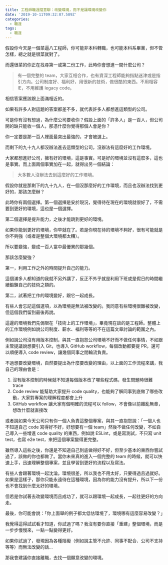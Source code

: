 ```yaml
---
title: 工程師職涯隨意聊：改變環境，而不是讓環境改變你
date: '2019-10-11T09:32:07.589Z'
categories:
  - 職涯
tags:
  - 職涯
---
```


假設你今天是一個菜逼八工程師，你可能非本科轉職，也可能本科系畢業，但不管怎樣，總之就是很菜就對了。

而還很菜的你正在找尋第一或第二份工作，此時你會想進一間什麼公司？

> 有一個完整的 team，大家互相合作，也有資深工程師能夠指點迷津或是指引方向。公司制度好、福利好，用很新的技術，做很酷的東西。不用相容 IE，不用維護 legacy code。

相信答案應該跟上面滿相近的。

如果有許多人對這題的答案都差不多，就代表許多人都想進這類型的公司。

可是你有沒有想過，為什麼公司要收你？假設上面的「許多人」是一百人，但公司開的缺只能收一個人，那憑什麼你覺得那個人會是你？

你一定要是那一百人裡面最突出最強的，才會被選上。

而剩下的九十九人都沒辦法進去這類型的公司，沒辦法有這麼好的工作環境。

大家都想進好公司，擁有好的環境，這是事實。可是好的環境並沒有這麼多，這也是事實。而上面兩個事實加在一起，就得出另一個結論：

> 大多數人沒辦法去到這麼好的工作環境。

假設你就是那剩下的九十九人，在一個沒那麼好的工作環境，而且也沒辦法找到更好的，那該怎麼辦？

此時你有兩個選擇。第一個選擇是安於現況，覺得待在現在的環境就很好了，不需要到更好的環境，這也是一個選擇。

第二個選擇是提升能力，之後才能跳到更好的環境。

如果你能到更好的環境，你早就在了。若是你現在待的環境不夠好，很有可能就是你不夠強（或者是整個大環境都太糟）。

所以要變強，變成一百人當中最優異的那幾個。

那該怎麼變強？

第一，利用工作之外的時間提升自己的能力。

這個滿多人都知道的我就不另外講了，反正不外乎就是利用下班或是假日的時間繼續鍛鍊自己的技術之類的。

第二，試著把工作的環境變好，跟它一起成長。

有些人會忘記這個選項，以為環境是無法被改變的。我同意有些環境很難被改變，但這個我們留到最後再說。

這邊的環境我們先侷限在「技術上的工作環境」，畢竟現在談的是工程師。整體上的工作環境例如說公司制度、薪水、福利等等的不在這篇文章討論的範圍之內。

例如說公司沒有用版本控制，與其一直抱怨公司環境不好而不做任何事情，不如跟主管提議說想要引入 Git，也導入 GitHub workflow，每個改動都要提 PR，還可以順便導入 code review，讓幾個同事之間輪流負責。

不過想要改變環境，自然要提出為什麼要改變的理由，以上面的工作流程來講，我自己的理由會是：

1.  沒有版本控制的時候就不知道每個版本改了哪些程式碼，發生問題時很難 trace
2.  Code review 能幫助大家提升 code quality，也能夠了解同事到底做了哪些改動，大家對專案的理解程度都會上升
3.  GitHub workflow 讓大家有個明確的流程可以 follow，不會像以前雜亂無章，想改什麼就直接改

或者說如果今天公司只有你一個人負責這整個專案，與其一直抱怨說：「一個人也不知道自己 code 寫得好不好，好想要有一個 team」然後不做任何改變，不如自己導入一些增進 code quality 的東西，例如說 ESLint，或是寫測試，不只寫 unit test，也寫 e2e test，來把這個專案變得更完整。

雖然導入這些之後，你還是不知道自己到底做得好不好，但至少基本的東西你嘗試過了，該做的你也都做了。當你未來真的進入一個完整的 team 的時候，就可以快速上手，迅速理解整個專案，並且學習到更好的流程以及寫法。

有些人會跟著環境一起沈淪。環境很差，所以我也不用太好，只要得過且過就好。如果是這樣子，那你只能永遠待在這種環境，因為你的能力沒有提升，所以下一份也不會找到什麼太好的環境。

但若是你試著去改變環境而且成功了，就可以跟環境一起成長，一起往更好的方向走。

最後，你可能會說：「你上面舉的例子都太低估環境了，環境哪有這麼容易改變？」

我覺得這得試試看才知道，你試過了嗎？我沒有要你直接「重建」整個環境，而是一步步慢慢來，一點一點變得更好。

如果你試過了，發現因為各種阻礙（例如說主管不允許、同事不配合、公司不支持等等）而無法改變的話…

那我會建議你直接離職，去找一個願意改變的環境。